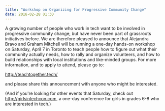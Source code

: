 ```yaml
---
title: "Workshop on Organizing for Progressive Community Change"
date: 2018-02-28 01:30
---
```


A growing number of people who work in tech want to be involved in
progressive community change, but have never been part of grassroots
initiatives before. We are therefore pleased to announce that
Alejandra Bravo and Graham Mitchell will be running a one-day hands-on
workshop on Saturday, April 7 in Toronto to teach people how to figure
out what their community actually needs, how to rally and organize
volunteers, and how to build relationships with local institutions and
like-minded groups. For more information, and to apply to attend,
please go to:

<http://teachtogether.tech/>

and please share this announcement with anyone who might be
interested.

(And if you're looking for other events that Saturday, check out
<http://girlsintechcon.com>, a one-day conference for girls in grades
6-8 who are interested in tech.)

